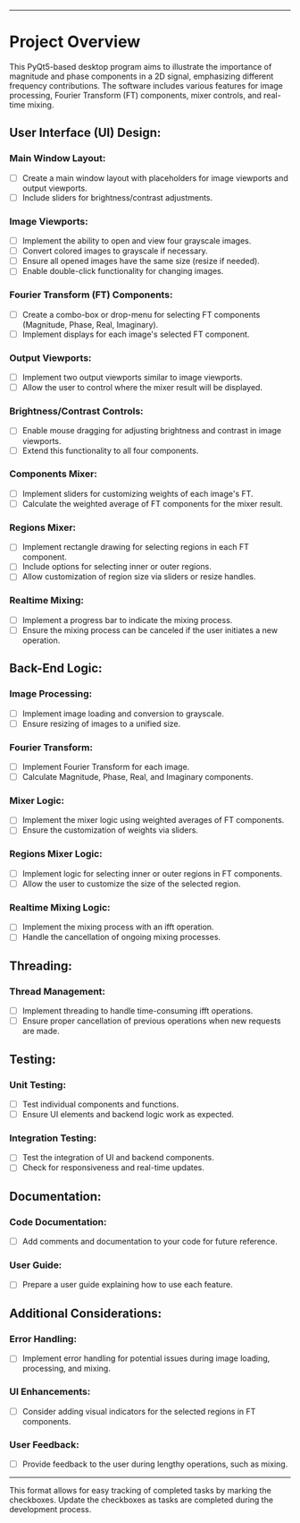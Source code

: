 
---

# Project Overview

This PyQt5-based desktop program aims to illustrate the importance of magnitude and phase components in a 2D signal, emphasizing different frequency contributions. The software includes various features for image processing, Fourier Transform (FT) components, mixer controls, and real-time mixing.

## User Interface (UI) Design:

### Main Window Layout:

- [ ] Create a main window layout with placeholders for image viewports and output viewports.
- [ ] Include sliders for brightness/contrast adjustments.

### Image Viewports:

- [ ] Implement the ability to open and view four grayscale images.
- [ ] Convert colored images to grayscale if necessary.
- [ ] Ensure all opened images have the same size (resize if needed).
- [ ] Enable double-click functionality for changing images.

### Fourier Transform (FT) Components:

- [ ] Create a combo-box or drop-menu for selecting FT components (Magnitude, Phase, Real, Imaginary).
- [ ] Implement displays for each image's selected FT component.

### Output Viewports:

- [ ] Implement two output viewports similar to image viewports.
- [ ] Allow the user to control where the mixer result will be displayed.

### Brightness/Contrast Controls:

- [ ] Enable mouse dragging for adjusting brightness and contrast in image viewports.
- [ ] Extend this functionality to all four components.

### Components Mixer:

- [ ] Implement sliders for customizing weights of each image's FT.
- [ ] Calculate the weighted average of FT components for the mixer result.

### Regions Mixer:

- [ ] Implement rectangle drawing for selecting regions in each FT component.
- [ ] Include options for selecting inner or outer regions.
- [ ] Allow customization of region size via sliders or resize handles.

### Realtime Mixing:

- [ ] Implement a progress bar to indicate the mixing process.
- [ ] Ensure the mixing process can be canceled if the user initiates a new operation.

## Back-End Logic:

### Image Processing:

- [ ] Implement image loading and conversion to grayscale.
- [ ] Ensure resizing of images to a unified size.

### Fourier Transform:

- [ ] Implement Fourier Transform for each image.
- [ ] Calculate Magnitude, Phase, Real, and Imaginary components.

### Mixer Logic:

- [ ] Implement the mixer logic using weighted averages of FT components.
- [ ] Ensure the customization of weights via sliders.

### Regions Mixer Logic:

- [ ] Implement logic for selecting inner or outer regions in FT components.
- [ ] Allow the user to customize the size of the selected region.

### Realtime Mixing Logic:

- [ ] Implement the mixing process with an ifft operation.
- [ ] Handle the cancellation of ongoing mixing processes.

## Threading:

### Thread Management:

- [ ] Implement threading to handle time-consuming ifft operations.
- [ ] Ensure proper cancellation of previous operations when new requests are made.

## Testing:

### Unit Testing:

- [ ] Test individual components and functions.
- [ ] Ensure UI elements and backend logic work as expected.

### Integration Testing:

- [ ] Test the integration of UI and backend components.
- [ ] Check for responsiveness and real-time updates.

## Documentation:

### Code Documentation:

- [ ] Add comments and documentation to your code for future reference.

### User Guide:

- [ ] Prepare a user guide explaining how to use each feature.

## Additional Considerations:

### Error Handling:

- [ ] Implement error handling for potential issues during image loading, processing, and mixing.

### UI Enhancements:

- [ ] Consider adding visual indicators for the selected regions in FT components.

### User Feedback:

- [ ] Provide feedback to the user during lengthy operations, such as mixing.

---

This format allows for easy tracking of completed tasks by marking the checkboxes. Update the checkboxes as tasks are completed during the development process.
